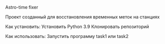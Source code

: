 Astro-time fixer

Проект созданный для восстановления временных меток на станциях

Как установить:
Установить Python 3.9
Клонировать репозиторий

Как использовать:
Запустить программу task1 или task2
